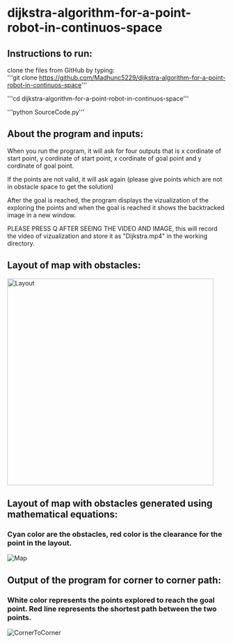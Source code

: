 # dijkstra-algorithm-for-a-point-robot-in-continuos-space

## Instructions to run:  

clone the files from GitHub by typing:  
'''git clone https://github.com/Madhunc5229/dijkstra-algorithm-for-a-point-robot-in-continuos-space'''

'''cd dijkstra-algorithm-for-a-point-robot-in-continuos-space'''  

'''python SourceCode.py'''  

## About the program and inputs:  

When you run the program, it will ask for four outputs that is x cordinate of start point, y cordinate of start point, x cordinate of goal point and y cordinate of goal point. 

If the points are not valid, it will ask again (please give points which are not in obstacle space to get the solution)

After the goal is reached, the program displays the vizualization of the exploring the points and when the goal is reached it shows the backtracked image in a new window. 

PLEASE PRESS Q AFTER SEEING THE VIDEO AND IMAGE, this will record the video of vizualization and store it as "Dijkstra.mp4" in the working directory. 

## Layout of map with obstacles:   
<img width="474" alt="Layout" src="https://user-images.githubusercontent.com/61328094/156905504-5f135ac0-fc4c-4d4f-a61e-6f75a2371bdd.png">  

## Layout of map with obstacles generated using mathematical equations:  
### Cyan color are the obstacles, red color is the clearance for the point in the layout.  
![Map](https://user-images.githubusercontent.com/61328094/156905495-8cd9021d-f30b-4b24-a61c-8d0004800b08.png)  


## Output of the program for corner to corner path:  
### White color represents the points explored to reach the goal point. Red line represents the shortest path between the two points. 
![CornerToCorner](https://user-images.githubusercontent.com/61328094/156905509-12293a11-704e-4ac8-9466-8bb4ef56346c.png)

